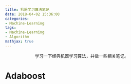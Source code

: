 ```yaml
---
title: 机器学习算法笔记
date: 2018-04-02 15:36:00
categories:
- Machine-Learning
tags:
- Machine-Learning
- Algorithm
mathjax: true
---
```


<center>学习一下经典机器学习算法，并做一些相关笔记。</center>

<!-- more -->

# Adaboost
